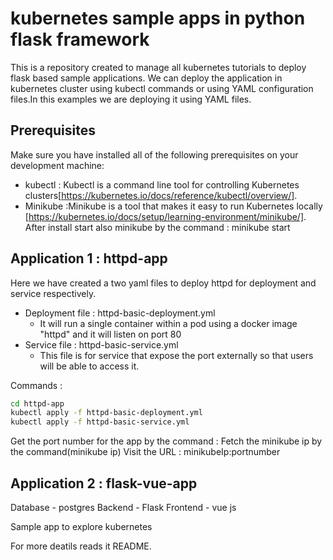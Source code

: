 # kubernetes sample apps in python flask framework
This is a repository created to manage all kubernetes tutorials to deploy flask based sample applications.
We can deploy the application in kubernetes cluster using kubectl commands or using YAML configuration files.In this examples we are deploying it using YAML files.

## Prerequisites
Make sure you have installed all of the following prerequisites on your development machine:
* kubectl : Kubectl is a command line tool for controlling Kubernetes clusters[https://kubernetes.io/docs/reference/kubectl/overview/].
* Minikube :Minikube is a tool that makes it easy to run Kubernetes locally [https://kubernetes.io/docs/setup/learning-environment/minikube/]. After install start also minikube by the command : minikube start

## Application 1 : httpd-app

Here we have created a two yaml files to deploy httpd for deployment and service respectively.
* Deployment file : httpd-basic-deployment.yml
    -   It will run a single container within a pod using a docker image "httpd" and it will listen on port 80
* Service file : httpd-basic-service.yml
    -   This file is for service that expose the port externally so that users will be able to access it.

Commands : 
```bash
cd httpd-app
kubectl apply -f httpd-basic-deployment.yml
kubectl apply -f httpd-basic-service.yml
```
Get the port number for the app by the command : 
Fetch the minikube ip by the command(minikube ip) 
Visit the URL : minikubeIp:portnumber

## Application 2 : flask-vue-app

Database - postgres
Backend - Flask
Frontend - vue js

Sample app to explore kubernetes

For more deatils reads it README.
